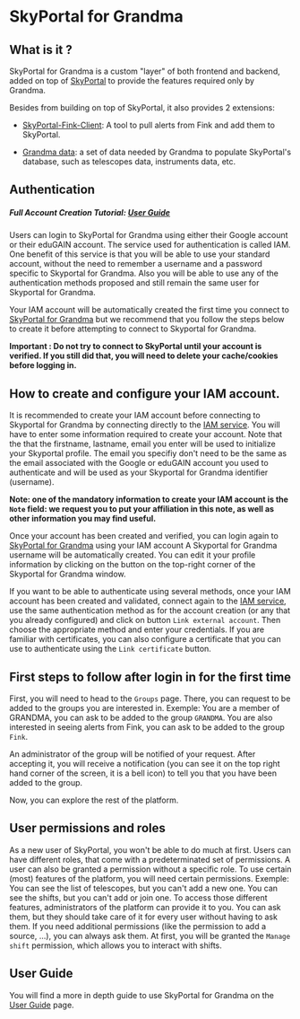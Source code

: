 # SkyPortal for Grandma

## What is it ?
SkyPortal for Grandma is a custom "layer" of both frontend and backend, added on top of [SkyPortal](https://skyportal.io/) to provide the features required only by Grandma.

Besides from building on top of SkyPortal, it also provides 2 extensions:

- [SkyPortal-Fink-Client](https://github.com/skyportal-contrib/skyportal-fink-client): A tool to pull alerts from Fink and add them to SkyPortal.

- [Grandma data](https://github.com/grandma-collaboration/grandma_data): a set of data needed by Grandma to populate SkyPortal's database, such as telescopes data, instruments data, etc.

## Authentication

##### Full Account Creation Tutorial: [User Guide](./user_guide/index.md)

Users can login to SkyPortal for Grandma using either their Google account or their eduGAIN account. The service used for 
authentication is called IAM. One benefit of this service is that you will be able to use your
standard account, without the need to remember a username and a password specific to Skyportal for
Grandma.  Also you will be able to use any of the authentication methods proposed and still
remain the same user for Skyportal for Grandma.

Your IAM account will be automatically created the first time you connect to 
[SkyPortal for Grandma](https://grandma-v2.ijclab.in2p3.fr/) but we recommend that you follow
the steps below to create it before attempting to connect to Skyportal for Grandma.

**Important : Do not try to connect to SkyPortal until your account is verified. If you still did that,
you will need to delete your cache/cookies before logging in.**

## How to create and configure your IAM account.

It is recommended to create your IAM account before connecting to Skyportal for Grandma by 
connecting directly to the [IAM service](https://iam-grandma.ijclab.in2p3.fr/login).
You will have to enter some information required to create your account. Note that the that 
the firstname, lastname, email you enter will be used to initialize your Skyportal
profile. The email you specifiy don't need to be the same as the email associated with the
Google or eduGAIN account you used to authenticate and will be used as your Skyportal for Grandma
identifier (username).

**Note: one of the mandatory information to create your IAM account is the `Note` field: we request you to put your
affiliation in this note, as well as other information you may find useful.**

Once your account has been created and verified, you can login again to
[SkyPortal for Grandma](https://grandma-v2.ijclab.in2p3.fr/) using your IAM account 
A Skyportal for Grandma username will be automatically created. You can edit it your profile information
by clicking on the button on the top-right corner of the Skyportal for Grandma window.

If you want to be able to authenticate using several methods, once your IAM account has been
created and validated, connect again to the [IAM service](https://iam-grandma.ijclab.in2p3.fr/login),
use the same authentication method as for the account creation (or any that you already configured)
and click on button `Link external account`. Then choose the appropriate method and enter your
credentials. If you are familiar with certificates, you can also configure a certificate that
you can use to authenticate using the `Link certificate` button.

## First steps to follow after login in for the first time

First, you will need to head to the `Groups` page. There, you can request to be added to the groups you are interested in.
Exemple: You are a member of GRANDMA, you can ask to be added to the group `GRANDMA`. You are also interested 
in seeing alerts from Fink, you can ask to be added to the group `Fink`.

An administrator of the group will be notified of your request. After accepting it, you will receive 
a notification (you can see it on the top right hand corner of the screen, it is a bell icon) to tell
you that you have been added to the group.

Now, you can explore the rest of the platform.

## User permissions and roles

As a new user of SkyPortal, you won't be able to do much at first. Users can have different roles, 
that come with a predeterminated set of permissions. A user can also be granted a permission without a specific role.
To use certain (most) features of the platform, you will need certain permissions.
Exemple: You can see the list of telescopes, but you can't add a new one. You can see the shifts, but you can't add or join one.
To access those different features, administrators of the platform can provide it to you. You can ask 
them, but they should take care of it for every user without having to ask them. If you need additional 
permissions (like the permission to add a source, ...), you can always ask them.
At first, you will be granted the `Manage shift` permission, which allows you to interact with shifts.

## User Guide

You will find a more in depth guide to use SkyPortal for Grandma on the [User Guide](./user_guide/index.md) page.
